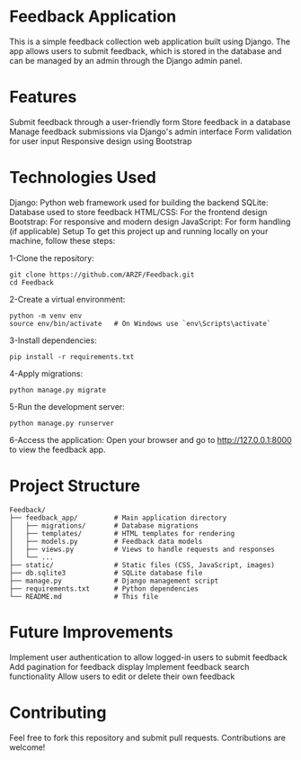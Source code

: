 # Feedback Application
This is a simple feedback collection web application built using Django. The app allows users to submit feedback, which is stored in the database and can be managed by an admin through the Django admin panel.


# Features
Submit feedback through a user-friendly form
Store feedback in a database
Manage feedback submissions via Django's admin interface
Form validation for user input
Responsive design using Bootstrap


# Technologies Used
Django: Python web framework used for building the backend
SQLite: Database used to store feedback
HTML/CSS: For the frontend design
Bootstrap: For responsive and modern design
JavaScript: For form handling (if applicable)
Setup
To get this project up and running locally on your machine, follow these steps:

1-Clone the repository:

```
git clone https://github.com/ARZF/Feedback.git
cd Feedback
```

2-Create a virtual environment:

```
python -m venv env
source env/bin/activate   # On Windows use `env\Scripts\activate`
```

3-Install dependencies:

```
pip install -r requirements.txt
```

4-Apply migrations:

```
python manage.py migrate
```
5-Run the development server:
```
python manage.py runserver
```

6-Access the application:
Open your browser and go to http://127.0.0.1:8000 to view the feedback app.

# Project Structure
```
Feedback/
├── feedback_app/         # Main application directory
│   ├── migrations/       # Database migrations
│   ├── templates/        # HTML templates for rendering
│   ├── models.py         # Feedback data models
│   ├── views.py          # Views to handle requests and responses
│   └── ...
├── static/               # Static files (CSS, JavaScript, images)
├── db.sqlite3            # SQLite database file
├── manage.py             # Django management script
├── requirements.txt      # Python dependencies
└── README.md             # This file
```
# Future Improvements
Implement user authentication to allow logged-in users to submit feedback
Add pagination for feedback display
Implement feedback search functionality
Allow users to edit or delete their own feedback


# Contributing
Feel free to fork this repository and submit pull requests. Contributions are welcome!
